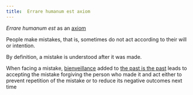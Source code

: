 ```yaml
---
title:  Errare humanum est axiom
---
```


*Errare humanum est* as an [axiom](https://en.wikipedia.org/wiki/Axiom)

People make mistakes, that is, sometimes do not act according to their will or intention.

By definition, a mistake is understood after it was made. 

When facing a mistake, [bienveillance](bienveillance-axiom.md) added to [the past is the past](the-past-is-the-past-axiom.md) leads to accepting the mistake forgiving the person who made it and act either to prevent repetition of the mistake or to reduce its negative outcomes next time


